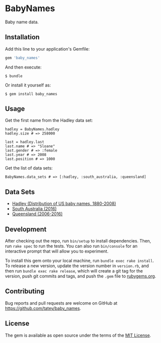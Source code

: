 # BabyNames

Baby name data.

## Installation

Add this line to your application's Gemfile:

```ruby
gem 'baby_names'
```

And then execute:

    $ bundle

Or install it yourself as:

    $ gem install baby_names

## Usage

Get the first name from the Hadley data set:

    hadley = BabyNames.hadley
    hadley.size # => 258000

    last = hadley.last
    last.name # => "Sloane"
    last.gender # => :female
    last.year # => 2008
    last.position # => 1000

Get the list of data sets:

    BabyNames.data_sets # => [:hadley, :south_australia, :queensland]

## Data Sets

* [Hadley (Distribution of US baby names, 1880-2008)](https://github.com/hadley/data-baby-names)
* [South Australia (2016)](https://data.sa.gov.au/data/dataset/popular-baby-names/resource/5e58668a-8150-4c0a-b17e-d55636a318be?inner_span=True)
* [Queensland (2006-2016)](https://data.qld.gov.au/dataset/top-100-baby-names)


## Development

After checking out the repo, run `bin/setup` to install dependencies. Then, run `rake spec` to run the tests. You can also run `bin/console` for an interactive prompt that will allow you to experiment.

To install this gem onto your local machine, run `bundle exec rake install`. To release a new version, update the version number in `version.rb`, and then run `bundle exec rake release`, which will create a git tag for the version, push git commits and tags, and push the `.gem` file to [rubygems.org](https://rubygems.org).

## Contributing

Bug reports and pull requests are welcome on GitHub at https://github.com/tatey/baby_names.

## License

The gem is available as open source under the terms of the [MIT License](http://opensource.org/licenses/MIT).
